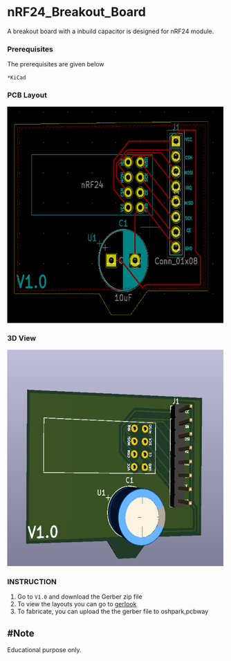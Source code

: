 # nRF24_Breakout_Board
A breakout board with a inbuild capacitor is designed for nRF24 module. 

### Prerequisites
The prerequisites are given below
```
*KiCad
```
### PCB Layout
<img src="img/desktop.png" width="500" height ="500"> 

### 3D View
<img src="img/Screenshot_2.png" width="500" height ="500">


 ###  INSTRUCTION 
  1. Go to ``V1.0`` and download the Gerber zip file
  2. To view the layouts you can go to [gerlook](http://gerblook.org/)
  3. To fabricate, you can upload the the gerber file to oshpark,pcbway

## #Note 
Educational purpose only.
